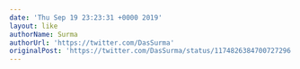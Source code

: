 ```yaml
---
date: 'Thu Sep 19 23:23:31 +0000 2019'
layout: like
authorName: Surma
authorUrl: 'https://twitter.com/DasSurma'
originalPost: 'https://twitter.com/DasSurma/status/1174826384700727296'
---
```

